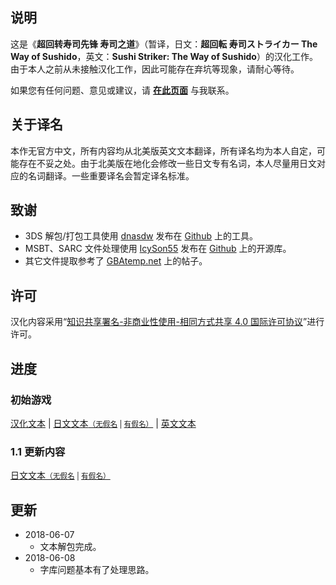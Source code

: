 ## 说明
这是《<strong lang="zh-cn">超回转寿司先锋 寿司之道</strong>》（暂译，日文：<strong lang="ja">超回転 寿司ストライカー The Way of Sushido</strong>，英文：<strong lang="en">Sushi Striker: The Way of Sushido</strong>）的汉化工作。由于本人之前从未接触汉化工作，因此可能存在弃坑等现象，请耐心等待。

如果您有任何问题、意见或建议，请 **[在此页面](https://github.com/Xzonn/Xzonn.github.io/issues)** 与我联系。

## 关于译名
本作无官方中文，所有内容均从北美版英文文本翻译，所有译名均为本人自定，可能存在不妥之处。由于北美版在地化会修改一些日文专有名词，本人尽量用日文对应的名词翻译。一些重要译名会暂定译名标准。

## 致谢
* 3DS 解包/打包工具使用 [dnasdw](https://github.com/dnasdw) 发布在 [Github](https://github.com/dnasdw/3dstool) 上的工具。
* MSBT、SARC 文件处理使用 [IcySon55](https://github.com/IcySon55) 发布在 [Github](https://github.com/IcySon55/Kuriimu) 上的开源库。
* 其它文件提取参考了 [GBAtemp.net](https://gbatemp.net/) 上的帖子。

## 许可
汉化内容采用“[知识共享署名-非商业性使用-相同方式共享 4.0 国际许可协议](http://creativecommons.org/licenses/by-nc-sa/4.0/)”进行许可。

## 进度
### 初始游戏
[汉化文本](/sushi/langDataChi.txt) | [日文文本<small>（无假名](/sushi/langDataJpn.txt) | [有假名）</small>](/sushi/langDataJpnWithFurigana.txt) | [英文文本](/sushi/langDataEng.txt)

### 1.1 更新内容
[日文文本<small>（无假名](/sushi/updateLangDataJpn.txt) | [有假名）</small>](/sushi/updateLangDataJpnWithFurigana.txt)

## 更新
* 2018-06-07
   * 文本解包完成。
* 2018-06-08
   * 字库问题基本有了处理思路。